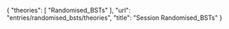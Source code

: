 {
    "theories": [
        "Randomised_BSTs"
    ],
    "url": "entries/randomised_bsts/theories",
    "title": "Session Randomised_BSTs"
}